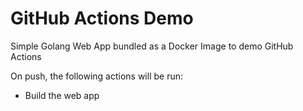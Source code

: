# GitHub Actions Demo

Simple Golang Web App bundled as a Docker Image to demo GitHub Actions

On push, the following actions will be run:
- Build the web app